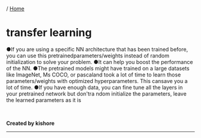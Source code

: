 / [Home](index.md)

# transfer learning

●If you are using a specific NN architecture that has been trained before, you can use this pretrainedparameters/weights instead of random initialization to solve your problem.
●It can help you boost the performance of the NN.
●The pretrained models might have trained on a large datasets like ImageNet, Ms COCO, or pascaland took a lot of time to learn those parameters/weights with optimized hyperparameters. This cansave you a lot of time.
●If you have enough data, you can fine tune all the layers in your pretrained network but don'tra ndom initialize the parameters, leave the learned parameters as it is 

<br>

**Created by kishore**

---

<br>